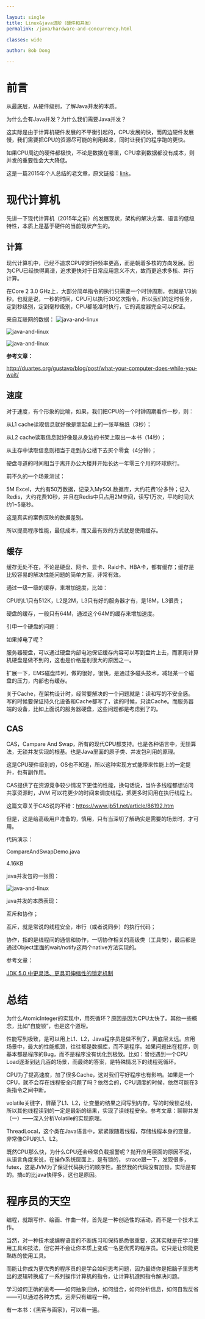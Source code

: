 ```yaml
---

layout: single
title: Linux&java进阶（硬件和并发）
permalink: /java/hardware-and-concurrency.html

classes: wide

author: Bob Dong

---
```


# 前言

从最底层，从硬件级别，了解Java并发的本质。

为什么会有Java并发？为什么我们需要Java并发？

这实际是由于计算机硬件发展的不平衡引起的，CPU发展的快，而周边硬件发展慢，我们需要把CPU的资源尽可能的利用起来，同时让我们的程序跑的更快。

如果CPU周边的硬件都极快，不论是数据在哪里，CPU拿到数据都没有成本，则并发的重要性会大大降低。

这是一篇2015年个人总结的老文章，原文链接：[link](https://blog.csdn.net/puma_dong/article/details/83619101)。

# 现代计算机

先讲一下现代计算机（2015年之前）的发展现状，架构的解决方案、语言的低级特性，本质上是基于硬件的当前现状产生的。

## 计算


现代计算机中，已经不追求CPU的时钟频率更高，而是朝着多核的方向发展。因为CPU已经快得离谱，追求更快对于日常应用意义不大，故而更追求多核、并行计算。

在Core 2 3.0 GHz上，大部分简单指令的执行只需要一个时钟周期，也就是1/3纳秒。也就是说，一秒的时间，CPU可以执行30亿次指令，所以我们的定时任务，定到秒级别，定到毫秒级别，CPU都能准时执行，它的调度器完全可以保证。

来自互联网的数据：
![java-and-linux](../images/java-hardware-and-concurrency-1.png)

![java-and-linux](../images/java-hardware-and-concurrency-2.png)

![java-and-linux](../images/java-hardware-and-concurrency-3.png)

**参考文章：**

<http://duartes.org/gustavo/blog/post/what-your-computer-does-while-you-wait/>

## 速度

对于速度，有个形象的比喻，如果，我们把CPU的一个时钟周期看作一秒，则：

从L1 cache读取信息就好像是拿起桌上的一张草稿纸（3秒）；

从L2 cache读取信息就好像是从身边的书架上取出一本书（14秒）；

从主存中读取信息则相当于走到办公楼下去买个零食（4分钟）；

硬盘寻道的时间相当于离开办公大楼并开始长达一年零三个月的环球旅行。

 

前不久的一个场景测试：

5M Excel，大约有50万数据，记录入MySQL数据库，大约花费1分多钟；记入Redis，大约花费10秒，并且在Redis中只占用2M空间，读写1万次，平均时间大约1~5毫秒。

这是真实的案例反映的数据差别。

所以提高程序性能，最低成本，而又最有效的方式就是使用缓存。

## 缓存

缓存无处不在，不论是硬盘、网卡、显卡、Raid卡、HBA卡，都有缓存；缓存是比较容易的解决性能问题的简单方案，非常有效。

通过一级一级的缓存，来增加速度，比如：

CPU的L1只有512K，L2是2M，L3只有好的服务器才有，是18M，L3很贵；

硬盘的缓存，一般只有64M，通过这个64M的缓存来增加速度。

 

引申一个硬盘的问题：

如果掉电了呢？

服务器硬盘，可以通过硬盘内部电池保证缓存内容可以写到盘片上去，而家用计算机硬盘是做不到的，这也是价格差别很大的原因之一。

扩展一下，EMS磁盘阵列，做的很好，很快，是通过多磁头技术，减轻某一个磁盘的压力，内部也有缓存。

 

关于Cache，在架构设计时，经常要解决的一个问题就是：读和写的不安全感。写的时候要保证持久化设备和Cache都写了，读的时候，只读Cache。而服务器端的设备，比如上面说的服务器硬盘，这些问题都是考虑到了的。

## CAS

CAS，Campare And Swap，所有的现代CPU都支持。也是各种语言中，无锁算法，无锁并发实现的根基。也是Java里面的原子类、并发包利用的原理。

这是CPU硬件级别的，OS也不知道，所以这种实现方式能带来性能上的一定提升，也有副作用。

CAS提供了在资源竞争较少情况下更佳的性能，换句话说，当许多线程都想访问共享资源时，JVM 可以花更少的时间来调度线程，把更多时间用在执行线程上。

这篇文章关于CAS说的不错：<https://www.jb51.net/article/86192.htm>

但是，这是给高级用户准备的，慎用，只有当深切了解确实是需要的场景时，才可用。

代码演示：

CompareAndSwapDemo.java

4.16KB

java并发包的一张图：

![java-and-linux](../images/java-hardware-and-concurrency-4.png)

java并发的本质表现：

互斥和协作；

互斥，就是常说的线程安全，串行（或者说同步）的执行代码；

协作，指的是线程间的通信和协作，一切协作相关的高级类（工具类），最后都是通过Object里面的wait/notify这两个native方法实现的。

参考文章：

[JDK 5.0 中更灵活、更具可伸缩性的锁定机制](http://www.ibm.com/developerworks/cn/java/j-jtp10264/index.html)

# 总结

为什么AtomicInteger的实现中，用死循环？原因是因为CPU太快了。其他一些概念，比如“自旋锁”，也是这个道理。

性能写到极致，是可以用上L1、L2，Java程序员是做不到了，离底层太远。应用场景中，最大的性能瓶颈，往往都是数据库，而不是程序。如果问题出在程序，则基本都是程序的Bug，而不是程序没有优化到极致。比如：曾经遇到一个CPU Load逐渐到达几百的场景，而最终的答案，是特殊情况下的线程死循环。

CPU为了提高速度，加了很多Cache，这对我们写好程序也有影响。如果是一个CPU，就不会存在线程安全问题了吗？依然会的，CPU调度的时候，依然可能在3条指令之间中断。

volatile关键字，屏蔽了L1、L2，让变量的结果之间写到内存，写的时候锁总线，所以其他线程读到的一定是最新的结果，实现了读线程安全。参考文章：聊聊并发（一）——深入分析Volatile的实现原理。

ThreadLocal，这个类在Java语言中，紧紧跟随着线程，存储线程本身的变量，非常像CPU的L1、L2。

既然CPU那么快，为什么CPU还会经常负载报警呢？抛开应用层面的原因不说，从语言角度来说，在操作系统层面上，是有锁的， strace跟一下，发现很多，futex，这是JVM为了保证代码执行的顺序性。虽然我的代码没有加锁，实际是有的。搞c的比java快得多，这也是原因。

# 程序员的天空

编程，就跟写作、绘画、作曲一样，首先是一种创造性的活动，而不是一个技术工作。

当然，对一种技术或编程语言的不断练习和保持熟悉很重要，这其实就是在学习使用工具和技法，但它并不会让你本质上变成一名更优秀的程序员。它只是让你能更熟练的使用工具。

而能让你成为更优秀的程序员的是学会如何思考问题，因为最终你是把脑子里思考出的逻辑转换成了一系列操作计算机的指令，让计算机遵照指令解决问题。

学习如何正确的思考——如何抽象归纳，如何组合，如何分析信息，如何自我反省——可以通过各种方式，远非只有编程一种。

有一本书：《黑客与画家》，可以看一遍。
